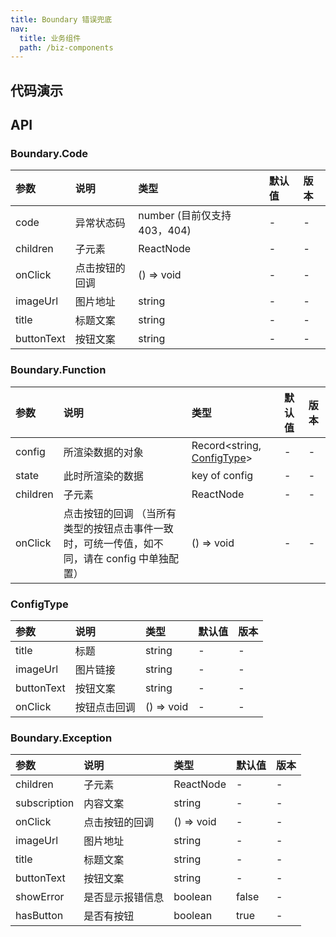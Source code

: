 ```yaml
---
title: Boundary 错误兜底
nav:
  title: 业务组件
  path: /biz-components
---
```


## 代码演示

<code src="./demo/Function.tsx" title="业务功能兜底展示" ></code>

<code src="./demo/403Code.tsx" title="403 错误码兜底" ></code>

<code src="./demo/404Code.tsx" title="404 错误码兜底"></code>

<code src="./demo/ErrorException.tsx" title="JS Error 兜底报错" description="Exception 使用时只需用该组件将需要兜底的页面包裹,然后子组件报错即可触发"></code>

<code src="./demo/CompatibleException.tsx" title="兼容性报错" title="Exception 使用时只需用该组件将需要兜底的页面包裹,应用判断是否存在兼容性问题传值即可"></code>

## API

### Boundary.Code

| 参数       | 说明           | 类型                         | 默认值 | 版本 |
| :--------- | :------------- | :--------------------------- | :----- | :--- |
| code       | 异常状态码     | number (目前仅支持 403，404) | -      | -    |
| children   | 子元素         | ReactNode                    | -      | -    |
| onClick    | 点击按钮的回调 | () => void                   | -      | -    |
| imageUrl   | 图片地址       | string                       | -      | -    |
| title      | 标题文案       | string                       | -      | -    |
| buttonText | 按钮文案       | string                       | -      | -    |

### Boundary.Function

| 参数 | 说明 | 类型 | 默认值 | 版本 |
| :-- | :-- | :-- | :-- | :-- |
| config | 所渲染数据的对象 | Record<string, [ConfigType](boundary#ConfigType)> | - | - |
| state | 此时所渲染的数据 | key of config | - | - |
| children | 子元素 | ReactNode | - | - |
| onClick | 点击按钮的回调 （当所有类型的按钮点击事件一致时，可统一传值，如不同，请在 config 中单独配置） | () => void | - | - |

### ConfigType

| 参数       | 说明         | 类型       | 默认值 | 版本 |
| :--------- | :----------- | :--------- | :----- | :--- |
| title      | 标题         | string     | -      | -    |
| imageUrl   | 图片链接     | string     | -      | -    |
| buttonText | 按钮文案     | string     | -      | -    |
| onClick    | 按钮点击回调 | () => void | -      | -    |

### Boundary.Exception

| 参数         | 说明             | 类型       | 默认值 | 版本 |
| :----------- | :--------------- | :--------- | :----- | :--- |
| children     | 子元素           | ReactNode  | -      | -    |
| subscription | 内容文案         | string     | -      | -    |
| onClick      | 点击按钮的回调   | () => void | -      | -    |
| imageUrl     | 图片地址         | string     | -      | -    |
| title        | 标题文案         | string     | -      | -    |
| buttonText   | 按钮文案         | string     | -      | -    |
| showError    | 是否显示报错信息 | boolean    | false  | -    |
| hasButton    | 是否有按钮       | boolean    | true   | -    |

